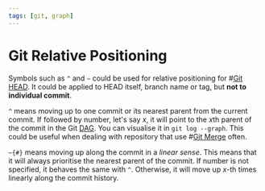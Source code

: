 ```yaml
---
tags: [git, graph]
---
```


# Git Relative Positioning

Symbols such as `^` and `~` could be used for relative positioning for
#[Git HEAD](202204261252.md). It could be applied to HEAD itself, branch name or
tag, but **not to individual commit**.

`^` means moving up to one commit or its nearest parent from the current commit.
If followed by number, let's say $x$, it will point to the $x$th parent of the
commit in the Git [DAG](202204112118.md). You can visualise it in `git log
--graph`. This could be useful when dealing with repository that use
#[Git Merge](202204261123.md) often.

`~{#}` means moving up along the commit in a *linear sense*. This means that it
will always prioritise the nearest parent of the commit. If number is not
specified, it behaves the same with `^`. Otherwise, it will move up $x$-th times
linearly along the commit history.

